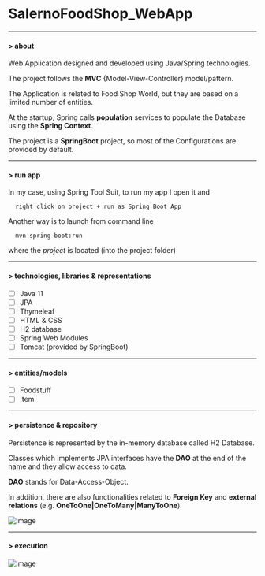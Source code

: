 # SalernoFoodShop_WebApp

---

#### > about

Web Application designed and developed using Java/Spring technologies. 

The project follows the **MVC** {Model-View-Controller} model/pattern. 

The Application is related to Food Shop World, but they are based on a limited number of entities. 

At the startup, Spring calls **population** services to populate the Database using the **Spring Context**.

The project is a **SpringBoot** project, so most of the Configurations are provided by default.

---

#### > run app

In my case, using Spring Tool Suit, to run my app I open it and
```
  right click on project + run as Spring Boot App
```
Another way is to launch from command line
```
  mvn spring-boot:run
```
where the *project* is located (into the project folder)

---

#### > technologies, libraries & representations

- [ ] Java 11     
- [ ] JPA
- [ ] Thymeleaf
- [ ] HTML & CSS
- [ ] H2 database
- [ ] Spring Web Modules
- [ ] Tomcat (provided by SpringBoot)

---
#### > entities/models 

- [ ] Foodstuff
- [ ] Item

---

#### > persistence & repository 

Persistence is represented by the in-memory database called H2 Database.

Classes which implements JPA interfaces have the **DAO** at the end of the name and they allow access to data.

**DAO** stands for Data-Access-Object.

In addition, there are also functionalities related to **Foreign Key** and **external relations** (e.g. **OneToOne|OneToMany|ManyToOne**).

![image](https://user-images.githubusercontent.com/45211249/124113164-696c6780-da6b-11eb-8061-a26a96831d85.png)

---
#### > execution

![image](https://user-images.githubusercontent.com/45211249/124114446-df250300-da6c-11eb-848a-9efa1bc906cc.png)

